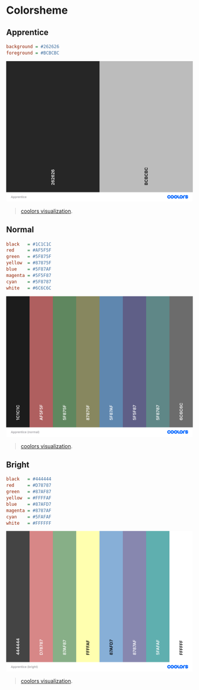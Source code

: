 # Colorsheme

## Apprentice

```INI
background = #262626
foreground = #BCBCBC
```

![Visualization](./Apprentice.png)

> [coolors visualization](https://coolors.co/visualizer/262626-bcbcbc).

## Normal

```INI
black   = #1C1C1C
red     = #AF5F5F
green   = #5F875F
yellow  = #87875F
blue    = #5F87AF
magenta = #5F5F87
cyan    = #5F8787
white   = #6C6C6C
```

![Normal visualization](./Apprentice%20(normal).png)

> [coolors visualization](https://coolors.co/1c1c1c-af5f5f-5f875f-87875f-5f87af-5f5f87-5f8787-6c6c6c).

## Bright

```INI
black   = #444444
red     = #D78787
green   = #87AF87
yellow  = #FFFFAF
blue    = #87AFD7
magenta = #8787AF
cyan    = #5FAFAF
white   = #FFFFFF
```

![Bright visualization](./Apprentice%20(bright).png)

> [coolors visualization](https://coolors.co/444444-d78787-87af87-ffffaf-87afd7-8787af-5fafaf-ffffff).
